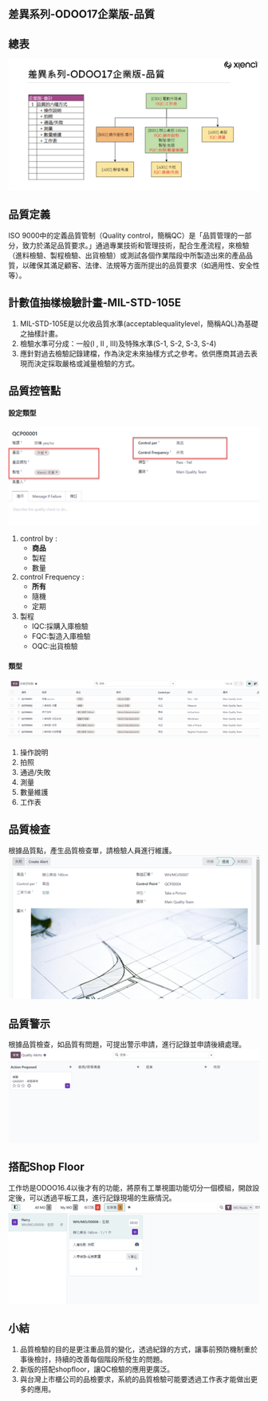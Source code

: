 ## 差異系列-ODOO17企業版-品質

## 總表
![Alt text](https://github.com/ksharry/2024-ODOO17-Enterprise-Plan/blob/main/pic/F171201.png?raw=true)

## 品質定義
ISO 9000中的定義品質管制（Quality control，簡稱QC）是「品質管理的一部分，致力於滿足品質要求。」通過專業技術和管理技術，配合生產流程，來檢驗（進料檢驗、製程檢驗、出貨檢驗）或測試各個作業階段中所製造出來的產品品質，以確保其滿足顧客、法律、法規等方面所提出的品質要求（如適用性、安全性等）。

## 計數值抽樣檢驗計畫-MIL-STD-105E
1. MIL-STD-105E是以允收品質水準(acceptablequalitylevel，簡稱AQL)為基礎之抽樣計畫。
2. 檢驗水準可分成：一般(I , II , III)及特殊水準(S-1, S-2, S-3, S-4)
3. 應針對過去檢驗記錄建檔，作為決定未來抽樣方式之參考。依供應商其過去表現而決定採取嚴格或減量檢驗的方式。

## 品質控管點
#### 設定類型
![Alt text](https://github.com/ksharry/2024-ODOO17-Enterprise-Plan/blob/main/pic/F171203.png?raw=true)
1. control by :
   + **商品**
   + 製程
   + 數量
2. control Frequency :
   + **所有**
   + 隨機
   + 定期
3. 製程
   + IQC:採購入庫檢驗
   + FQC:製造入庫檢驗
   + OQC:出貨檢驗

#### 類型
![Alt text](https://github.com/ksharry/2024-ODOO17-Enterprise-Plan/blob/main/pic/F171202.png?raw=true)
1. 操作說明 
2. 拍照
3. 通過/失敗
4. 測量
5. 數量維護
6. 工作表

## 品質檢查
根據品質點，產生品質檢查單，請檢驗人員進行維護。
![Alt text](https://github.com/ksharry/2024-ODOO17-Enterprise-Plan/blob/main/pic/F171204.png?raw=true)

## 品質警示
根據品質檢查，如品質有問題，可提出警示申請，進行記錄並申請後續處理。
![Alt text](https://github.com/ksharry/2024-ODOO17-Enterprise-Plan/blob/main/pic/F171205.png?raw=true)

## 搭配Shop Floor
工作坊是ODOO16.4以後才有的功能，將原有工單視圖功能切分一個模組，開啟設定後，可以透過平板工具，進行記錄現場的生廠情況。
![Alt text](https://github.com/ksharry/2024-ODOO17-Enterprise-Plan/blob/main/pic/F171206.png?raw=true)


## 小結
1. 品質檢驗的目的是更注重品質的變化，透過紀錄的方式，讓事前預防機制重於事後檢討，持續的改善每個階段所發生的問題。
2. 新版的搭配shopfloor，讓QC檢驗的應用更廣泛。
3. 與台灣上市櫃公司的品檢要求，系統的品質檢驗可能要透過工作表才能做出更多的應用。
